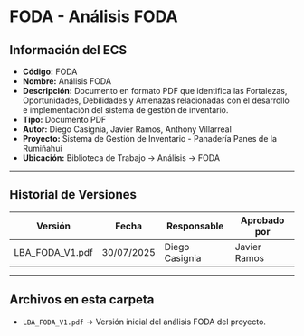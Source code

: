 # FODA - Análisis FODA

## Información del ECS
- **Código:** FODA  
- **Nombre:** Análisis FODA  
- **Descripción:** Documento en formato PDF que identifica las Fortalezas, Oportunidades, Debilidades y Amenazas relacionadas con el desarrollo e implementación del sistema de gestión de inventario.  
- **Tipo:** Documento PDF  
- **Autor:** Diego Casignia, Javier Ramos, Anthony Villarreal  
- **Proyecto:** Sistema de Gestión de Inventario - Panadería Panes de la Rumiñahui  
- **Ubicación:** Biblioteca de Trabajo → Análisis → FODA  

---

## Historial de Versiones

| Versión           | Fecha       | Responsable       | Aprobado por      |
|-------------------|------------|-------------------|-------------------|
| LBA_FODA_V1.pdf   | 30/07/2025 | Diego Casignia    | Javier Ramos      |

---

## Archivos en esta carpeta
- `LBA_FODA_V1.pdf` → Versión inicial del análisis FODA del proyecto.  
